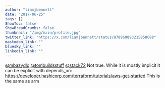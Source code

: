 ```yaml
---
author: "liamjbennett"
date: "2017-06-25"
tags: []
ShowToc: false
ShowBreadCrumbs: false
thumbnail: "/img/main/profile.jpg"
twitter_link: "https://x.com/liamjbennett/status/878960893215858688"
mastodon_link: ""
bluesky_link: ""
linkedin_link: ""
---
```


[@mbazydlo](https://x.com/mbazydlo) [@tombuildsstuff](https://x.com/tombuildsstuff) [@stack72](https://x.com/stack72) Not true. While it is mostly implicit it can be explicit with depends_on: https://developer.hashicorp.com/terraform/tutorials/aws-get-started This is the same as arm

